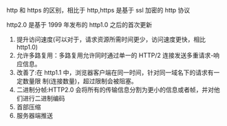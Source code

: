 http 和 https 的区别，相比于 http,https 是基于 ssl 加密的 http 协议

http2.0 是基于 1999 年发布的 http1.0 之后的首次更新

1. 提升访问速度(可以对于，请求资源所需时间更少，访问速度更快，相比 http1.0) 
2. 允许多路复用：多路复用允许同时通过单一的 HTTP/2 连接发送多重请求-响应信息。
3. 改善了:在 http1.1 中，浏览器客户端在同一时间，针对同一域名下的请求有一定数量限 制(连接数量)，超过限制会被阻塞。 
4. 二进制分帧:HTTP2.0 会将所有的传输信息分割为更小的信息或者帧，并对他们进行二进制编码
5. 首部压缩
6. 服务器端推送


